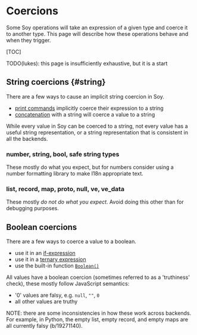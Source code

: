 # Coercions

Some Soy operations will take an expression of a given type and coerce it to
another type. This page will describe how these operations behave and when they
trigger.

[TOC]

TODO(lukes): this page is insufficiently exhaustive, but it is a start

## String coercions {#string}

There are a few ways to cause an implicit string coercion in Soy.

*   [print commands](print) implicitly coerce their expression to a string
*   [concatenation](expressions#plus) with a string will coerce a value to a
    string

While every value in Soy can be coerced to a string, not every value has a
useful string representation, or a string representation that is consistent in
all the backends.

### number, string, bool, safe string types

These mostly do what you expect, but for numbers consider using a number
formatting library to make I18n appropriate text.

### list, record, map, proto, null, ve, ve_data

These mostly _do not do what you expect_. Avoid doing this other than for
debugging purposes.

## Boolean coercions

There are a few ways to coerce a value to a boolean.

*   use it in an [if-expression](control-flow#if)
*   use it in a [ternary expression](expressions#ternary-operator)
*   use the built-in function [`Boolean()`](functions#Boolean)

All values have a boolean coercion (sometimes referred to as a 'truthiness'
check), these mostly follow JavaScript semantics:

*   '0' values are falsy, e.g. `null`, `""`, `0`
*   all other values are truthy

NOTE: there are some inconsistencies in how these work across backends. For
example, in Python, the empty list, empty record, and empty maps are all
currently falsy (b/19271140).
